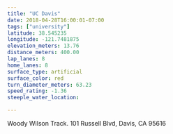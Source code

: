 ```yaml
---
title: "UC Davis"
date: 2018-04-28T16:00:01-07:00
tags: ["university"]
latitude: 38.545235
longitude: -121.7481875
elevation_meters: 13.76
distance_meters: 400.00
lap_lanes: 8
home_lanes: 8
surface_type: artificial
surface_color: red
turn_diameter_meters: 63.23
speed_rating: -1.36
steeple_water_location: 

---
```

Woody Wilson Track. 101 Russell Blvd, Davis, CA 95616
<!--more-->
